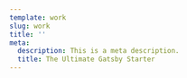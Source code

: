 ```yaml
---
template: work
slug: work
title: ''
meta:
  description: This is a meta description.
  title: The Ultimate Gatsby Starter
---
```

